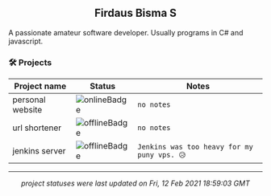 <h2 align="center">Firdaus Bisma S</h2>
A passionate amateur software developer. Usually programs in C# and javascript.

### 🛠 Projects
| Project name | Status | Notes |
| --- | --- | --- |
| personal website | ![onlineBadge](https://img.shields.io/badge/status-online-%234caf50) | `no notes` |
| url shortener | ![offlineBadge](https://img.shields.io/badge/status-offline-e53935) | `no notes` |
| jenkins server | ![offlineBadge](https://img.shields.io/badge/status-offline-e53935) | `Jenkins was too heavy for my puny vps. 😥` |

---
*<p align="center">project statuses were last updated on Fri, 12 Feb 2021 18:59:03 GMT</p>*